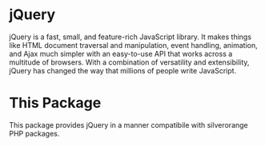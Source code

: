 jQuery
======
jQuery is a fast, small, and feature-rich JavaScript library. It makes things
like HTML document traversal and manipulation, event handling, animation, and
Ajax much simpler with an easy-to-use API that works across a multitude of
browsers. With a combination of versatility and extensibility, jQuery has
changed the way that millions of people write JavaScript.

This Package
============
This package provides jQuery in a manner compatibile with silverorange PHP
packages.
